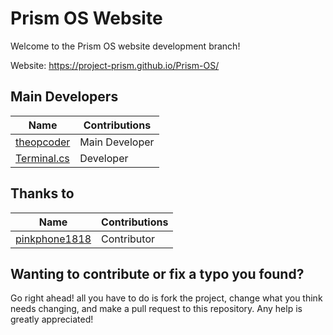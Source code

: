 # Prism OS Website

Welcome to the Prism OS website development branch!

Website: https://project-prism.github.io/Prism-OS/

## Main Developers
| Name                                              | Contributions                |
|---------------------------------------------------|------------------------------|
| [theopcoder](https://github.com/theopcoder)       | Main Developer               |
| [Terminal.cs](https://github.com/terminal-cs)     | Developer                    |

## Thanks to
| Name                                              | Contributions                |
|---------------------------------------------------|------------------------------|
| [pinkphone1818](https://github.com/pinkphone1818) | Contributor                  |

## Wanting to contribute or fix a typo you found?
Go right ahead! all you have to do is fork the project, change what you think needs changing, and make a pull request to this repository. Any help is greatly appreciated!